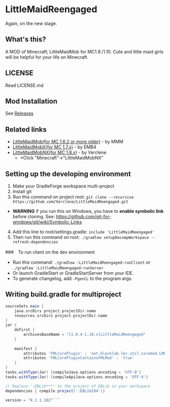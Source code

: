 # LittleMaidReengaged
Again, on the new stage.

## What's this?
A MOD of Minecraft; LittleMaidMob for MC1.9./1.10. Cute and little maid girls will be helpful for your life on Minecraft.

## LICENSE
Read LICENSE.md

## Mod Installation
See [Releases](https://github.com/Verclene/LittleMaidReengaged/releases)

## Related links
* [LittleMaidMob(for MC 1.6.2 or more older)](http://forum.minecraftuser.jp/viewtopic.php?t=176) - by MMM
* [LittleMaidMobX(for MC 1.7.x)](http://forum.minecraftuser.jp/viewtopic.php?t=23347) - by EMB4
* [LittleMaidMobNX(for MC 1.8.x)](http://6docvc.net/) - by Verclene
  + \*Click "Minecraft"->"LittleMaidMobNX"

## Setting up the developing environment

1. Make your GradleForge workspace multi-project
2. Install git
3. Run this command on project root: `git clone --recursive https://github.com/Verclene/LittleMaidReengaged.git`
 * **WARNING** if you run this on Windows, you have to **enable symbolic link** before cloning. See: https://github.com/git-for-windows/git/wiki/Symbolic-Links
4. Add this line to root/settings.gradle: `include 'LittleMaidReengaged'`
5. Then run this command on root: `./gradlew setupDecompWorkspace --refresh-dependencies`

###　To run client on the dev environment

- Run this command: `./gradlew :LittleMaidReengaged:runClient` or `./gradlew :LittleMaidReengaged:runServer`
- Or launch GradleStart or GradleStartServer from your IDE.
- To generate changelog, add `-PgenCL` to the program args.

## Writing build.gradle for multiproject

```gradle:build.gradle
sourceSets.main {
	java.srcDirs project.projectDir.name
	resources.srcDirs project.projectDir.name
}
jar {
	doFirst {
		archivesBaseName = "[1.9.4-1.10.x]LittleMaidReengaged"
	}
	
	manifest {
		attributes 'FMLCorePlugin' : 'net.blacklab.lmr.util.coremod.LMRECoremod'
		attributes 'FMLCorePluginContainsFMLMod' : 'true'
	}
}
tasks.withType(Jar) {compileJava.options.encoding = 'UTF-8'}
tasks.withType(Jar) {compileApiJava.options.encoding = 'UTF-8'}

// Replace ':EBLib***' to the project of EBLib in your workspace 
dependencies { compile project(':EBLib194')}

version = "8.1.1.102"```
